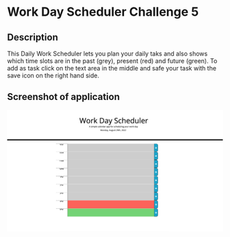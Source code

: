 # Work Day Scheduler Challenge 5

## Description

This Daily Work Scheduler lets you plan your daily taks and also shows which time slots are in the past (grey), present (red) and future (green). To add as task click on the text area in the middle and safe your task with the save icon on the right hand side.

## Screenshot of application

![screenshot](./assets/images/Screenshot.png)
